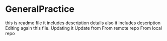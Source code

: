 # GeneralPractice
this is readme file
it includes description details also
it includes description
Editing again this file. Updating it
Update from From remote repo
From local repo
